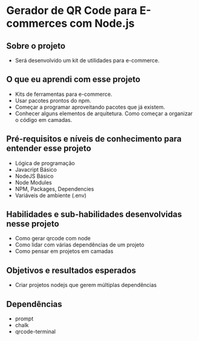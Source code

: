 # Gerador de QR Code para E-commerces com Node.js

## Sobre o projeto
- Será desenvolvido um kit de utilidades para e-commerce.

## O que eu aprendi com esse projeto
- Kits de ferramentas para e-commerce.
- Usar pacotes prontos do npm.
- Começar a programar aproveitando pacotes que já existem.
- Conhecer alguns elementos de arquitetura. Como começar a organizar o código em camadas.

## Pré-requisitos e níveis de conhecimento para entender esse projeto
- Lógica de programação
- Javacript Básico
- NodeJS Básico
- Node Modules
- NPM, Packages, Dependencies
- Variáveis de ambiente (.env)

## Habilidades e sub-habilidades desenvolvidas nesse projeto
- Como gerar qrcode com node
- Como lidar com várias dependências de um projeto
- Como pensar em projetos em camadas

## Objetivos e resultados esperados
- Criar projetos nodejs que gerem múltiplas dependências

## Dependências
- prompt
- chalk
- qrcode-terminal